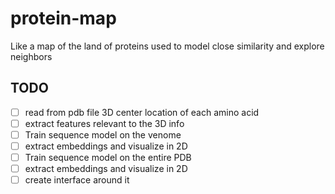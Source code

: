 # protein-map

Like a map of the land of proteins used to model close similarity and explore neighbors

## TODO

- [ ] read from pdb file 3D center location of each amino acid
- [ ] extract features relevant to the 3D info
- [ ] Train sequence model on the venome
- [ ] extract embeddings and visualize in 2D
- [ ] Train sequence model on the entire PDB
- [ ] extract embeddings and visualize in 2D
- [ ] create interface around it